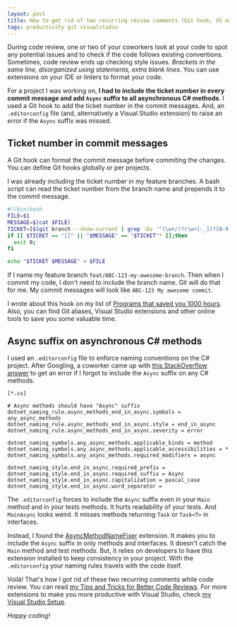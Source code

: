 ```yaml
---
layout: post
title: How to get rid of two recurring review comments (Git hook, VS extension)
tags: productivity git visualstudio
---
```


During code review, one or two of your coworkers look at your code to spot any potential issues and to check if the code follows existing conventions. Sometimes, code review ends up checking style issues. _Brackets in the same line, disorganized using statements, extra blank lines_. You can use extensions on your IDE or linters to format your code.

For a project I was working on, **I had to include the ticket number in every commit message and add `Async` suffix to all asynchronous C# methods**. I used a Git hook to add the ticket number in the commit messages. And, an `.editorconfig` file (and, alternatively a Visual Studio extension) to raise an error if the `Async` suffix was missed.

## Ticket number in commit messages

A Git hook can format the commit message before commiting the changes. You can define Git hooks globally or per projects.

I was already including the ticket number in my feature branches. A bash script can read the ticket number from the branch name and prepends it to the commit message.

```bash
#!/bin/bash
FILE=$1
MESSAGE=$(cat $FILE)
TICKET=[$(git branch --show-current | grep -Eo '^(\w+/)?(\w+[-_])?[0-9]+' | grep -Eo '(\w+[-])?[0-9]+' | tr "[:lower:]" "[:upper:]")]
if [[ $TICKET == "[]" || "$MESSAGE" == "$TICKET"* ]];then
  exit 0;
fi

echo "$TICKET $MESSAGE" > $FILE
```

If I name my feature branch `feat/ABC-123-my-awesome-branch`. Then when I commit my code, I don't need to include the branch name. Git will do that for me. My commit messages will look like `ABC-123 My awesome commit`. 

I wrote about this hook on my list of [Programs that saved you 1000 hours](https://canro91.github.io/2020/04/13/ProgramThatSave100Hours/). Also, you can find Git aliases, Visual Studio extensions and other online tools to save you some valuable time.

## Async suffix on asynchronous C# methods

I used an `.editorconfig` file to enforce naming conventions on the C# project. After Googling, a coworker came up with [this StackOverflow answer](https://stackoverflow.com/questions/53972941/how-do-i-get-a-warning-in-visual-studio-when-async-methods-dont-end-in-async) to get an error if I forgot to include the `Async` suffix on any C# methods.

```
[*.cs]

# Async methods should have "Async" suffix
dotnet_naming_rule.async_methods_end_in_async.symbols = any_async_methods
dotnet_naming_rule.async_methods_end_in_async.style = end_in_async
dotnet_naming_rule.async_methods_end_in_async.severity = error

dotnet_naming_symbols.any_async_methods.applicable_kinds = method
dotnet_naming_symbols.any_async_methods.applicable_accessibilities = *
dotnet_naming_symbols.any_async_methods.required_modifiers = async

dotnet_naming_style.end_in_async.required_prefix = 
dotnet_naming_style.end_in_async.required_suffix = Async
dotnet_naming_style.end_in_async.capitalization = pascal_case
dotnet_naming_style.end_in_async.word_separator =
```

The `.editorconfig` forces to include the `Async` suffix even in your `Main` method and in your tests methods. It hurts readability of your tests. And `MainAsync` looks weird. It misses methods returning `Task` or `Task<T>` in interfaces.

Instead, I found the [AsyncMethodNameFixer](https://github.com/priyanshu92/AsyncMethodNameFixer) extension. It makes you to include the `Async` suffix in only methods and interfaces. It doesn't catch the `Main` method and test methods. But, it relies on developers to have this extension installed to keep consistency in your project. With the `.editorconfig` your naming rules travels with the code itself.

Voilà! That's how I got rid of these two recurring comments while code review. You can read [my Tips and Tricks for Better Code Reviews](https://canro91.github.io/2019/12/17/BetterCodeReviews/). For more extensions to make you more productive with Visual Studio, check [my Visual Studio Setup](https://canro91.github.io/2019/06/28/MyVSSetupSharpeningTheAxe/).

_Happy coding!_
